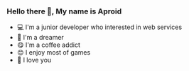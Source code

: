 ### Hello there 👋, My name is Aproid

- 💻 I'm a junior developer who interested in web services
- 🤔 I'm a dreamer
- 😋 I'm a coffee addict
- 😊 I enjoy most of games
- 🥰 I love you
